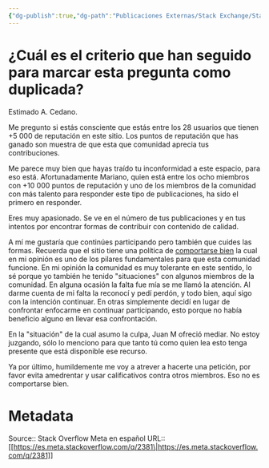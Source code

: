 ```yaml
---
{"dg-publish":true,"dg-path":"Publicaciones Externas/Stack Exchange/Stack Overflow en español/Stack Overflow en español Meta/es.meta.stackoverflow.com-2381.md","permalink":"/publicaciones-externas/stack-exchange/stack-overflow-en-espanol/stack-overflow-en-espanol-meta/es-meta-stackoverflow-com-2381/","title":"¿Cuál es el criterio que han seguido para marcar esta pregunta como duplicada?","hide":true,"noteIcon":"default","created":"2024-04-03T12:49:10.373-06:00","updated":"2024-04-05T16:44:01.713-06:00"}
---
```


# ¿Cuál es el criterio que han seguido para marcar esta pregunta como duplicada?

Estimado A. Cedano. 

Me pregunto si estás consciente que estás entre los 28 usuarios que tienen +5 000 de reputación en este sitio. Los puntos de reputación que has ganado son muestra de que esta que comunidad aprecia tus contribuciones.

Me parece muy bien que hayas traído tu inconformidad a este espacio, para eso está. Afortunadamente Mariano, quien está entre los ocho miembros con +10 000 puntos de reputación y uno de los miembros de la comunidad con más talento para responder este tipo de publicaciones, ha sido el primero en responder.

Eres muy apasionado. Se ve en el número de tus publicaciones y en tus intentos por encontrar formas de contribuir con contenido de calidad.

A mí me gustaría que continúes participando pero también que cuides las formas. Recuerda que el sitio tiene una política de [comportarse bien][1] la cual en mi opinión es uno de los pilares fundamentales para que esta comunidad funcione. En mi opinión la comunidad es muy tolerante en este sentido, lo sé porque yo también he tenido "situaciones" con algunos miembros de la comunidad. En alguna ocasión la falta fue mía se me llamó la atención. Al darme cuenta de mi falta la reconocí y pedí perdón, y todo bien, aquí sigo con la intención continuar. En otras simplemente decidí en lugar de confrontar enfocarme en continuar participando, esto porque no había beneficio alguno en llevar esa confrontación.

En la "situación" de la cual asumo la culpa, Juan M ofreció mediar. No estoy juzgando, sólo lo menciono para que tanto tú como quien lea esto tenga presente que está disponible ese recurso.

Ya por último, humildemente me voy a atrever a hacerte una petición, por favor evita amedrentar y usar calificativos contra otros miembros. Eso no es comportarse bien.

  [1]: https://es.stackoverflow.com/help/be-nice


# Metadata
Source:: Stack Overflow Meta en español
URL:: [[https://es.meta.stackoverflow.com/q/2381\|https://es.meta.stackoverflow.com/q/2381]]

